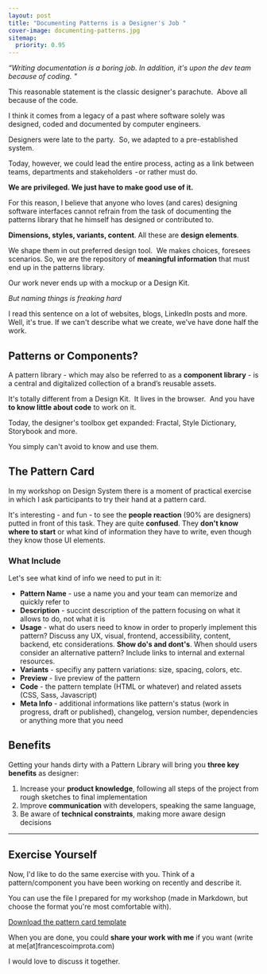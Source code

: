 ```yaml
---
layout: post
title: "Documenting Patterns is a Designer's Job "
cover-image: documenting-patterns.jpg 
sitemap:
  priority: 0.95
---
```


*“Writing documentation is a boring job. In addition, it's upon the dev team because of coding. "*

This reasonable statement is the classic designer's parachute. 
Above all because of the code.

I think it comes from a legacy of a past where software solely was designed, coded and documented by computer engineers.

Designers were late to the party. 
So, we adapted to a pre-established system.

Today, however, we could lead the entire process, acting as a link between teams, departments and stakeholders  - or rather must do.

**We are privileged. We just have to make good use of it.**

For this reason, I believe that anyone who loves (and cares) designing software interfaces cannot refrain from the task of documenting the patterns library that he himself has designed or contributed to.

**Dimensions, styles, variants, content**. All these are **design elements**. 

We shape them in out preferred design tool. 
We makes choices, foresees scenarios.
So, we are the repository of **meaningful information** that must end up in the patterns library.

Our work never ends up with a mockup or a Design Kit.

*But naming things is freaking hard*

I read this sentence on a lot of websites, blogs, LinkedIn posts and more. 
Well, it's true. If we can't describe what we create, we've have done half the work.

## Patterns or Components?

A pattern library - which may also be referred to as a **component library** - is a central and digitalized collection of a brand’s reusable assets.

It's totally different from a Design Kit. 
It lives in the browser. 
And you have **to know little about code** to work on it.

Today, the designer's toolbox get expanded: Fractal, Style Dictionary, Storybook and more. 

You simply can't avoid to know and use them.

## The Pattern Card

In my workshop on Design System there is a moment of practical exercise in which I ask participants to try their hand at a pattern card.

It's interesting - and fun - to see the **people reaction** (90% are designers) putted in front of this task. They are quite **confused**. They **don't know where to start** or what kind of information they have to write, even though they know those UI elements.

### What Include
Let's see what kind of info we need to put in it:

- **Pattern Name** - use a name you and your team can memorize and quickly refer to
- **Description** - succint description of the pattern focusing on what it allows to do, not what it is
- **Usage** - what do users need to know in order to properly implement this pattern? Discuss any UX, visual, frontend, accessibility, content, backend, etc considerations. **Show do's and dont's**. When should users consider an alternative pattern? Include links to internal and external resources.
- **Variants** - specifiy any pattern variations: size, spacing, colors, etc.
- **Preview** - live preview of the pattern
- **Code** - the pattern template (HTML or whatever) and related assets (CSS, Sass, Javascript)
- **Meta Info** - additional informations like pattern's status (work in progress, draft or published), changelog, version number, dependencies or anything more that you need

## Benefits

Getting your hands dirty with a Pattern Library will bring you **three key benefits** as designer:
1. Increase your **product knowledge**, following all steps of the project from rough sketches to final implementation
2. Improve **communication** with developers, speaking the same language,
3. Be aware of **technical constraints**, making more aware design decisions

---
## Exercise Yourself

Now, I'd like to do the same exercise with you. Think of a pattern/component you have been working on recently and describe it.

You can use the file I prepared for my workshop (made in Markdown, but choose the format you're most comfortable with).

[Download the pattern card template](https://gist.githubusercontent.com/zetareticoli/e1f192885e6eabc62178a3a693d29c92/raw/23fae40532553009014ef2618ff11a06b0e2530a/gistfile1.txt)

When you are done, you could **share your work with me** if you want (write at me[at]francescoimprota.com)

I would love to discuss it together.